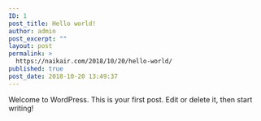 ```yaml
---
ID: 1
post_title: Hello world!
author: admin
post_excerpt: ""
layout: post
permalink: >
  https://naikair.com/2018/10/20/hello-world/
published: true
post_date: 2018-10-20 13:49:37
---
```

Welcome to WordPress. This is your first post. Edit or delete it, then start writing!